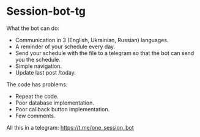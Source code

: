 # Session-bot-tg
What the bot can do:
- Communication in 3 (English, Ukrainian, Russian) languages.
- A reminder of your schedule every day.
- Send your schedule with the file to a telegram so that the bot can send you the schedule.
- Simple navigation.
- Update last post /today.

The code has problems:
- Repeat the code.
- Poor database implementation.
- Poor callback button implementation.
- Few comments.

All this in a telegram: https://t.me/one_session_bot
